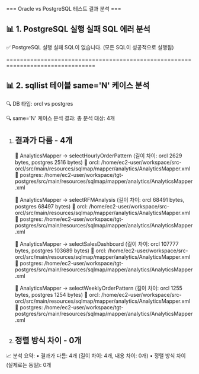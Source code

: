=== Oracle vs PostgreSQL 테스트 결과 분석 ===

📊 1. PostgreSQL 실행 실패 SQL 에러 분석
--------------------------------------------------
✅ PostgreSQL 실행 실패 SQL이 없습니다. (모든 SQL이 성공적으로 실행됨)

================================================================================

📊 2. sqllist 테이블 same='N' 케이스 분석
--------------------------------------------------
🔍 DB 타입: orcl vs postgres


🔍 same='N' 케이스 분석 결과:
총 분석 대상: 4개

1. 결과가 다름 - 4개
   --------------------------------------------------
   📁 AnalyticsMapper → selectHourlyOrderPattern (길이 차이: orcl 2629 bytes, postgres 2516 bytes)
      📂 orcl: /home/ec2-user/workspace/src-orcl/src/main/resources/sqlmap/mapper/analytics/AnalyticsMapper.xml
      📂 postgres: /home/ec2-user/workspace/tgt-postgres/src/main/resources/sqlmap/mapper/analytics/AnalyticsMapper.xml

   📁 AnalyticsMapper → selectRFMAnalysis (길이 차이: orcl 68491 bytes, postgres 68497 bytes)
      📂 orcl: /home/ec2-user/workspace/src-orcl/src/main/resources/sqlmap/mapper/analytics/AnalyticsMapper.xml
      📂 postgres: /home/ec2-user/workspace/tgt-postgres/src/main/resources/sqlmap/mapper/analytics/AnalyticsMapper.xml

   📁 AnalyticsMapper → selectSalesDashboard (길이 차이: orcl 107777 bytes, postgres 103689 bytes)
      📂 orcl: /home/ec2-user/workspace/src-orcl/src/main/resources/sqlmap/mapper/analytics/AnalyticsMapper.xml
      📂 postgres: /home/ec2-user/workspace/tgt-postgres/src/main/resources/sqlmap/mapper/analytics/AnalyticsMapper.xml

   📁 AnalyticsMapper → selectWeeklyOrderPattern (길이 차이: orcl 1255 bytes, postgres 1254 bytes)
      📂 orcl: /home/ec2-user/workspace/src-orcl/src/main/resources/sqlmap/mapper/analytics/AnalyticsMapper.xml
      📂 postgres: /home/ec2-user/workspace/tgt-postgres/src/main/resources/sqlmap/mapper/analytics/AnalyticsMapper.xml

2. 정렬 방식 차이 - 0개
   --------------------------------------------------

📈 분석 요약:
   • 결과가 다름: 4개 (길이 차이: 4개, 내용 차이: 0개)
   • 정렬 방식 차이 (실제로는 동일): 0개
